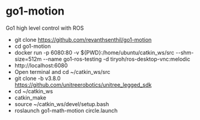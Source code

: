 # go1-motion

Go1 high level control with ROS

- git clone https://github.com/revanthsenthil/go1-motion
- cd go1-motion
- docker run -p 6080:80 -v ${PWD}:/home/ubuntu/catkin_ws/src --shm-size=512m --name go1-ros-testing -d tiryoh/ros-desktop-vnc:melodic
- http://localhost:6080
- Open terminal and cd ~/catkin_ws/src
- git clone -b v3.8.0 https://github.com/unitreerobotics/unitree_legged_sdk
- cd ~/catkin_ws
- catkin_make
- source ~/catkin_ws/devel/setup.bash
- roslaunch go1-math-motion circle.launch
